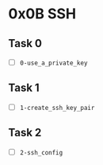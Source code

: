 # 0x0B SSH

## Task 0
- [ ] `0-use_a_private_key`

## Task 1
- [ ] `1-create_ssh_key_pair`

## Task 2
- [ ] `2-ssh_config`

